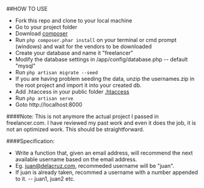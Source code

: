 ##HOW TO USE

- Fork this repo and clone to your local machine
- Go to your project folder
- Download [composer](https://getcomposer.org/download)
- Run `php composer.phar install` on your terminal or cmd prompt (windows) and wait for the vendors to be downloaded
- Create your database and name it "freelancer"
- Modify the database settings in /app/config/database.php -- default "mysql"
- Run `php artisan migrate --seed`
- If you are having problem seeding the data, unzip the usernames.zip in the root project and import it into your created db.
- Add .htaccess in your public folder [.htaccess](http://laravel.com/docs/4.2/installation#pretty-urls)
- Run `php artisan serve`
- Goto http://localhost:8000

####Note: This is not anymore the actual project I passed in freelancer.com. I have reviewed my past work and even it does the job, it is not an optimized work. This should be straightforward.

####Specification: 

- Write a function that, given an email address, will recommend the next available username based on the email address.
- Eg. juan@delacruz.com, recommeded username will be "juan".
- If juan is already taken, recommed a username with a number appended to it. -- juan1, juan2 etc.